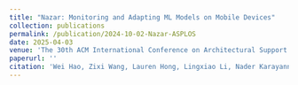 ```yaml
---
title: "Nazar: Monitoring and Adapting ML Models on Mobile Devices"
collection: publications
permalink: /publication/2024-10-02-Nazar-ASPLOS
date: 2025-04-03
venue: 'The 30th ACM International Conference on Architectural Support for Programming Languages and Operating Systems (ASPLOS)'
paperurl: ''
citation: 'Wei Hao, Zixi Wang, Lauren Hong, Lingxiao Li, Nader Karayanni, AnMei Dasbach-Prisk, Chengzhi Mao, Junfeng Yang, Asaf Cidon, &quot;Nazar: Monitoring and Adapting ML Models on Mobile Devices&quot;, <i> The 30th ACM International Conference on Architectural Support for Programming Languages and Operating Systems (ASPLOS)</i>, 2025.'
---
```

